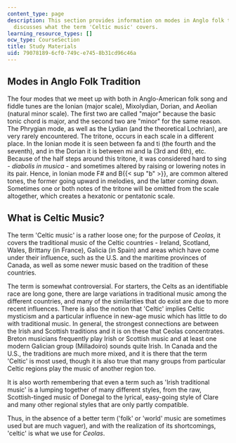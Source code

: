 ```yaml
---
content_type: page
description: This section provides information on modes in Anglo folk tradition and
  discusses what the term 'Celtic music' covers.
learning_resource_types: []
ocw_type: CourseSection
title: Study Materials
uid: 79078189-6cf0-749c-e745-8b31cd96c46a
---
```


Modes in Anglo Folk Tradition
-----------------------------

The four modes that we meet up with both in Anglo-American folk song and fiddle tunes are the Ionian (major scale), Mixolydian, Dorian, and Aeolian (natural minor scale). The first two are called "major" because the basic tonic chord is major, and the second two are "minor" for the same reason. The Phrygian mode, as well as the Lydian (and the theoretical Lochrian), are very rarely encountered. The tritone, occurs in each scale in a different place. In the Ionian mode it is seen between fa and ti (the fourth and the seventh), and in the Dorian it is between mi and la (3rd and 6th), etc. Because of the half steps around this tritone, it was considered hard to sing - _diabolis in musica_ - and sometimes altered by raising or lowering notes in its pair. Hence, in Ionian mode F# and B{{< sup "b" >}}, are common altered tones, the former going upward in melodies, and the latter coming down. Sometimes one or both notes of the tritone will be omitted from the scale altogether, which creates a hexatonic or pentatonic scale.

What is Celtic Music?
---------------------

The term 'Celtic music' is a rather loose one; for the purpose of _Ceolas_, it covers the traditional music of the Celtic countries - Ireland, Scotland, Wales, Brittany (in France), Galicia (in Spain) and areas which have come under their influence, such as the U.S. and the maritime provinces of Canada, as well as some newer music based on the tradition of these countries.

The term is somewhat controversial. For starters, the Celts as an identifiable race are long gone, there are large variations in traditional music among the different countries, and many of the similarities that do exist are due to more recent influences. There is also the notion that 'Celtic' implies Celtic mysticism and a particular influence in new-age music which has little to do with traditional music. In general, the strongest connections are between the Irish and Scottish traditions and it is on these that Ceolas concentrates. Breton musicians frequently play Irish or Scottish music and at least one modern Galician group (Milladoiro) sounds quite Irish. In Canada and the U.S., the traditions are much more mixed, and it is there that the term 'Celtic' is most used, though it is also true that many groups from particular Celtic regions play the music of another region too.

It is also worth remembering that even a term such as 'Irish traditional music' is a lumping together of many different styles, from the raw, Scottish-tinged music of Donegal to the lyrical, easy-going style of Clare and many other regional styles that are only partly compatible.

Thus, in the absence of a better term ('folk' or 'world' music are sometimes used but are much vaguer), and with the realization of its shortcomings, 'celtic' is what we use for _Ceolas_.